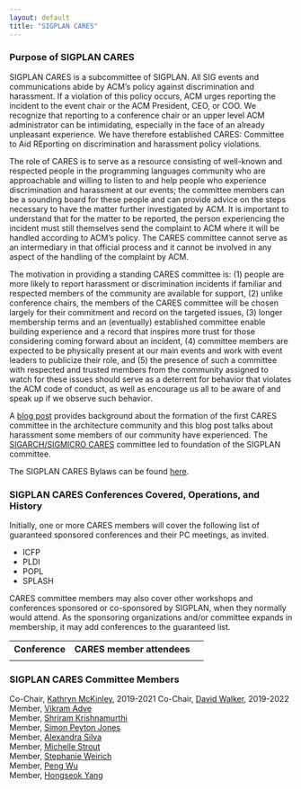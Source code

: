 ```yaml
---
layout: default
title: "SIGPLAN CARES"
---
```


### Purpose of SIGPLAN CARES 

SIGPLAN CARES is a subcommittee of SIGPLAN. All SIG events and communications 
abide by ACM’s policy against discrimination and harassment. If a violation 
of this policy occurs, ACM urges reporting the incident to the event chair or 
the ACM President, CEO, or COO. We recognize that reporting to a conference 
chair or an upper level ACM administrator can be intimidating, especially 
in the face of an already unpleasant experience. We have therefore established 
CARES: Committee to Aid REporting on discrimination and harassment policy 
violations.
 
The role of CARES is to serve as a resource consisting of well-known and 
respected people in the programming languages community who are approachable 
and willing to listen to and help people who experience discrimination and 
harassment at our events; the committee members can be a sounding board for 
these people and can provide advice on the steps necessary to have the matter 
further investigated by ACM. It is important to understand that for the matter 
to be reported, the person experiencing the incident must still themselves send 
the complaint to ACM where it will be handled according to ACM’s policy. The 
CARES committee cannot serve as an intermediary in that official process and it 
cannot be involved in any aspect of the handling of the complaint by ACM.
 
The motivation in providing a standing CARES committee is: (1) people are more 
likely to report harassment or discrimination incidents if familiar and respected 
members of the community are available for support, (2) unlike conference chairs, 
the members of the CARES committee will be chosen largely for their commitment and 
record on the targeted issues, (3) longer membership terms and an (eventually) 
established committee enable building experience and a record that inspires more 
trust for those considering coming forward about an incident, (4) committee members 
are expected to be physically present at our main events and work with event leaders 
to publicize their role, and (5) the presence of such a committee with respected 
and trusted members from the community assigned to watch for these issues should 
serve as a deterrent for behavior that violates the ACM code of conduct, as well as 
encourage us all to be aware of and speak up if we observe such behavior.


A [blog post](https://www.sigarch.org/sigarch-cares-to-report-on-discrimination-and-harassment/) 
provides background about the formation of the first CARES committee 
in the architecture community and this blog post talks about harassment some members 
of our community have experienced.  The [SIGARCH/SIGMICRO CARES](https://www.sigarch.org/benefit/cares/) 
committee led to foundation of the SIGPLAN committee.

The SIGPLAN CARES Bylaws can be found [here](http://www.sigplan.org/CaresBylaws). 

### SIGPLAN CARES Conferences Covered, Operations, and History

Initially, one or more CARES members will cover the following list of guaranteed sponsored conferences and 
their PC meetings, as invited.

- ICFP
- PLDI
- POPL
- SPLASH

CARES committee members may also cover other workshops and conferences sponsored or co-sponsored 
by SIGPLAN, when they normally would attend.  As the sponsoring organizations and/or committee 
expands in membership, it may add conferences to the guaranteed list.

<table style="width:100%">
  <tr>
    <th><b>Conference</b></th>
    <th><b>CARES member attendees</b></th>
  </tr>
  <tr>
    <td></td>
    <td></td>
    <td></td>
  </tr>
</table>


### SIGPLAN CARES Committee Members

Co-Chair, [Kathryn McKinley](https://www.cs.utexas.edu/users/mckinley/), 2019-2021
Co-Chair, [David Walker](https://www.cs.princeton.edu/~dpw/), 2019-2022
Member, [Vikram Adve](https://vikram.cs.illinois.edu/)  
Member, [Shriram Krishnamurthi](https://cs.brown.edu/~sk/)  
Member, [Simon Peyton Jones](https://www.microsoft.com/en-us/research/people/simonpj/)  
Member, [Alexandra Silva](https://www.alexandrasilva.org/#/main.html)  
Member, [Michelle Strout](http://cgi.cs.arizona.edu/~mstrout/)  
Member, [Stephanie Weirich](https://www.cis.upenn.edu/~sweirich/)  
Member, [Peng Wu](https://pengwu.wordpress.com/)  
Member, [Hongseok Yang](https://sites.google.com/view/hongseokyang/home)  
